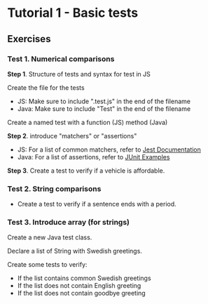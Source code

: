 # Tutorial 1 - Basic tests

## Exercises

### Test 1. Numerical comparisons

**Step 1**. Structure of tests and syntax for test in JS

Create the file for the tests
 - JS: Make sure to include ".test.js" in the end of the filename
 - Java: Make sure to include "Test" in the end of the filename

Create a named test with a function (JS) method (Java)

**Step 2**. introduce "matchers" or "assertions"

 - JS: For a list of common matchers, refer to [Jest Documentation](https://jestjs.io/docs/en/using-matchers)
 - Java: For a list of assertions, refer to [JUnit Examples](https://howtodoinjava.com/junit5/junit-5-assertions-examples/)

**Step 3**. Create a test to verify if a vehicle is affordable.


### Test 2. String comparisons

* Create a test to verify if a sentence ends with a period. 

### Test 3. Introduce array (for strings)

Create a new Java test class. 

Declare a list of String with Swedish greetings.

Create some tests to verify:
* If the list contains common Swedish greetings
* If the list does not contain English greeting
* If the list does not contain goodbye greeting

